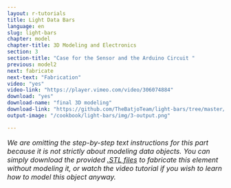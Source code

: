 ```yaml
---
layout: r-tutorials
title: Light Data Bars
language: en
slug: light-bars
chapter: model
chapter-title: 3D Modeling and Electronics
section: 3
section-title: "Case for the Sensor and the Arduino Circuit "
previous: model2
next: fabricate
next-text: "Fabrication"  
video: "yes"
video-link: "https://player.vimeo.com/video/306074884"
download: "yes"
download-name: "final 3D modeling"
download-link: "https://github.com/TheBatjoTeam/light-bars/tree/master/3d_model"
output-image: "/cookbook/light-bars/img/3-output.png"

---
```

<p style="font-size:16px">
<em>We are omitting the step-by-step text instructions for this part because it is not strictly about modeling data objects. You can simply download the provided <a href = "/cookbook/map/resources">.STL files</a> to fabricate this element without modeling it, or watch the video tutorial if you wish to learn how to model this object anyway.</em></p>